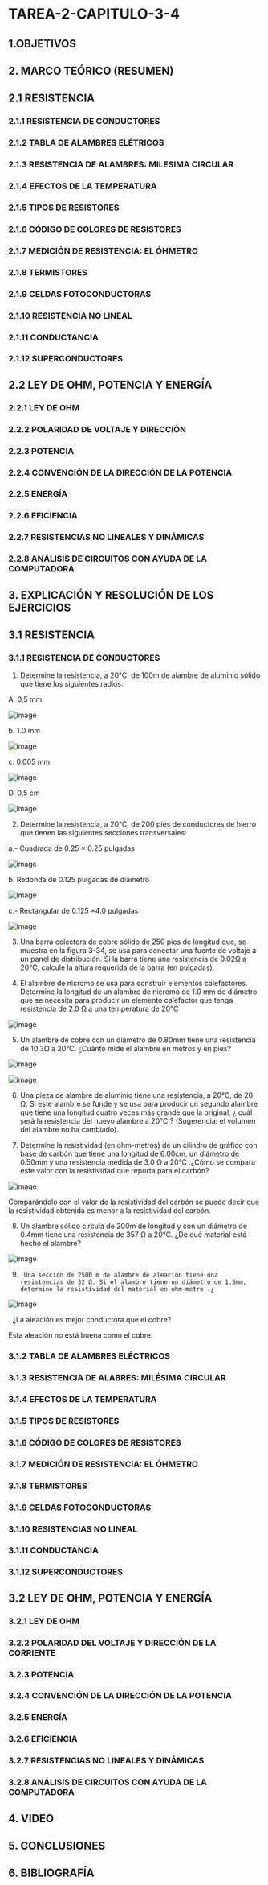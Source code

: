 # TAREA-2-CAPITULO-3-4

## 1.OBJETIVOS


## 2. MARCO TEÓRICO (RESUMEN)

## 2.1 RESISTENCIA

### 2.1.1 RESISTENCIA DE CONDUCTORES

### 2.1.2 TABLA DE ALAMBRES ELÉTRICOS

### 2.1.3  RESISTENCIA DE ALAMBRES: MILESIMA CIRCULAR

### 2.1.4 EFECTOS DE LA TEMPERATURA

### 2.1.5 TIPOS DE RESISTORES

### 2.1.6 CÓDIGO DE COLORES DE RESISTORES

### 2.1.7 MEDICIÓN  DE RESISTENCIA: EL ÓHMETRO

### 2.1.8 TERMISTORES 

### 2.1.9 CELDAS FOTOCONDUCTORAS

### 2.1.10 RESISTENCIA NO LINEAL

### 2.1.11 CONDUCTANCIA 

### 2.1.12 SUPERCONDUCTORES

##  2.2 LEY DE OHM, POTENCIA Y ENERGÍA

### 2.2.1 LEY DE OHM

### 2.2.2  POLARIDAD DE VOLTAJE Y DIRECCIÓN 

### 2.2.3 POTENCIA

### 2.2.4 CONVENCIÓN DE LA DIRECCIÓN DE LA POTENCIA

### 2.2.5 ENERGÍA

### 2.2.6 EFICIENCIA

### 2.2.7 RESISTENCIAS NO LINEALES Y DINÁMICAS

### 2.2.8 ANÁLISIS DE CIRCUITOS CON AYUDA DE LA COMPUTADORA


## 3. EXPLICACIÓN Y RESOLUCIÓN DE LOS EJERCICIOS 

## 3.1 RESISTENCIA

### 3.1.1 RESISTENCIA DE CONDUCTORES

1.	Determine la resistencia, a  20℃,  de 100m de alambre de aluminio sólido que tiene los siguientes radios:
   
 A. 0,5 mm

![image](https://user-images.githubusercontent.com/84431598/121259027-36bcbe00-c875-11eb-829e-16527ebf040f.png)

 
b.	1.0 mm

![image](https://user-images.githubusercontent.com/84431598/121259305-8f8c5680-c875-11eb-8ee0-e1e5ae8b1e9f.png)


c.	0.005 mm

![image](https://user-images.githubusercontent.com/84431598/121259454-c2364f00-c875-11eb-8a5b-59d377e496c4.png)

D.	0,5 cm

![image](https://user-images.githubusercontent.com/84431598/121259574-e8f48580-c875-11eb-9231-db51676cd44e.png)

2. 	Determine la resistencia, a 20℃, de 200 pies de conductores de hierro que tienen las siguientes secciones transversales:

a.-  	Cuadrada de 0.25 × 0.25 pulgadas

![image](https://user-images.githubusercontent.com/84431598/121264357-a4201d00-c87c-11eb-8a2d-2f211e805adc.png)


b.	Redonda de 0.125 pulgadas de diámetro

![image](https://user-images.githubusercontent.com/84431598/121264664-227cbf00-c87d-11eb-884a-271d5f4d21b2.png)

c.-	Rectangular de 0.125 ×4.0 pulgadas

![image](https://user-images.githubusercontent.com/84431598/121264776-548e2100-c87d-11eb-8e44-cc2cbcfa2aec.png)

3. 	Una barra colectora de cobre sólido de 250 pies de longitud que, se muestra en la figura 3-34, se usa para conectar una fuente de voltaje a un panel de distribución. Si la barra tiene una resistencia de 0.02Ω a 20℃, calcule la altura requerida de la barra (en pulgadas).

4. 	El alambre de nicromo se usa para construir elementos calefactores. Determine la longitud de un alambre de nicromo de 1.0 mm  de diámetro que se necesita para producir un elemento calefactor que tenga resistencia de 2.0 Ω a una temperatura de 20℃

![image](https://user-images.githubusercontent.com/84431598/121269106-d6357d00-c884-11eb-9143-66260675c114.png)

5. 	Un alambre de cobre con un diámetro de 0.80mm tiene una resistencia de 10.3Ω a 20℃. ¿Cuánto mide el alambre en metros y en pies?

![image](https://user-images.githubusercontent.com/84431598/121271499-6c6ba200-c889-11eb-8278-690b03de3a0e.png)

![image](https://user-images.githubusercontent.com/84431598/121271575-9cb34080-c889-11eb-832a-556454752a13.png)

6. 	Una pieza de alambre de aluminio tiene una resistencia, a 20℃, de 20 Ω. Si este alambre se funde y se usa para producir un segundo alambre que tiene una longitud cuatro veces más grande que la original, ¿ cuál será la resistencia del nuevo alambre a 20℃ ? (Sugerencia: el volumen del alambre no ha cambiado).


7. 	Determine la resistividad (en ohm-metros) de un cilindro de gráfico con base de carbón que tiene una longitud de 6.00cm, un diámetro de 0.50mm y una resistencia medida de 3.0 Ω a 20℃ .¿Cómo se compara este valor con la resistividad que reporta para el carbón?

![image](https://user-images.githubusercontent.com/84431598/121275220-cb351980-c891-11eb-93ab-73cab83d562f.png)

Comparándolo con el valor de la resistividad del carbón se puede decir que la resistividad obtenida es menor a la resistividad del carbón.

8. 	Un alambre sólido circula de 200m de longitud y con un diámetro de 0.4mm tiene una resistencia de 357 Ω a 20℃. ¿De qué material está hecho el alambre?

![image](https://user-images.githubusercontent.com/84431598/121404527-a8eadc80-c921-11eb-9f72-ece8859a3c36.png)


9.  	Una sección de 2500 m de alambre de aleación tiene una resistencias de 32 Ω. Si el alambre tiene un diámetro de 1.5mm, determine la resistividad del material en ohm-metro .¿


![image](https://user-images.githubusercontent.com/84431598/121406031-51e60700-c923-11eb-88d0-7dda8be493a6.png)

. ¿La aleación es mejor conductora que el cobre?

Esta aleación no está buena como el cobre.

### 3.1.2 TABLA DE ALAMBRES ELÉCTRICOS

### 3.1.3 RESISTENCIA DE ALABRES: MILÉSIMA CIRCULAR

### 3.1.4 EFECTOS DE LA TEMPERATURA

### 3.1.5 TIPOS DE RESISTORES

### 3.1.6 CÓDIGO DE COLORES DE RESISTORES

### 3.1.7  MEDICIÓN DE RESISTENCIA: EL ÓHMETRO

### 3.1.8 TERMISTORES

### 3.1.9 CELDAS FOTOCONDUCTORAS 

### 3.1.10 RESISTENCIAS NO LINEAL

### 3.1.11 CONDUCTANCIA

### 3.1.12 SUPERCONDUCTORES

## 3.2 LEY DE OHM, POTENCIA Y ENERGÍA

### 3.2.1 LEY DE OHM

### 3.2.2 POLARIDAD DEL VOLTAJE Y DIRECCIÓN DE LA CORRIENTE

### 3.2.3 POTENCIA

### 3.2.4 CONVENCIÓN DE LA DIRECCIÓN DE LA POTENCIA

### 3.2.5 ENERGÍA

### 3.2.6 EFICIENCIA

### 3.2.7 RESISTENCIAS NO LINEALES Y DINÁMICAS

### 3.2.8 ANÁLISIS DE CIRCUITOS CON AYUDA DE LA COMPUTADORA 

## 4. VIDEO


## 5. CONCLUSIONES


## 6. BIBLIOGRAFÍA 



